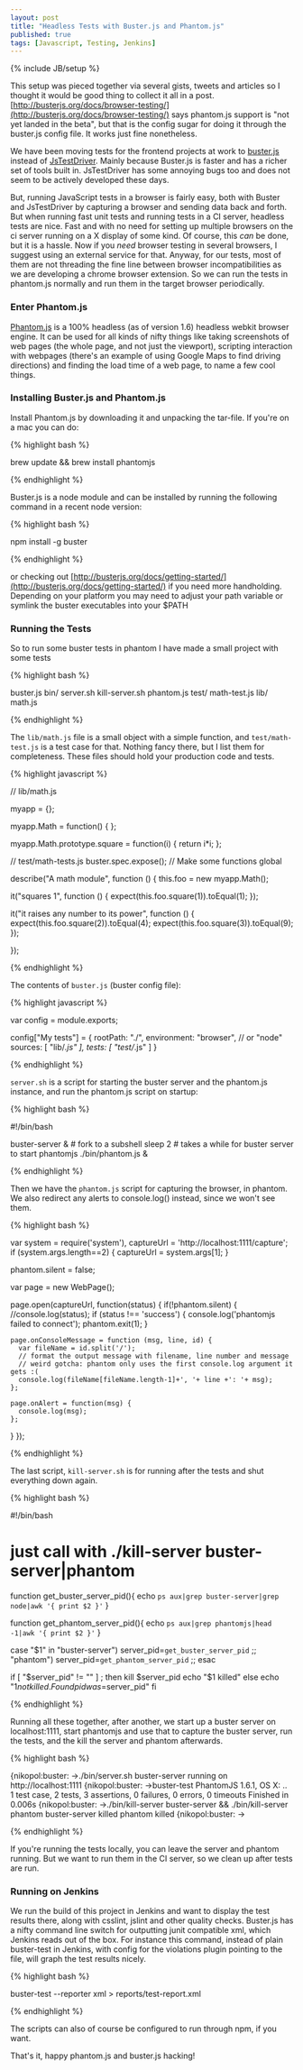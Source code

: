```yaml
---
layout: post
title: "Headless Tests with Buster.js and Phantom.js"
published: true
tags: [Javascript, Testing, Jenkins]
---
```

{% include JB/setup %}

This setup was pieced together via several gists, tweets and articles so I thought it would be good thing to collect it all in a post. [http://busterjs.org/docs/browser-testing/](http://busterjs.org/docs/browser-testing/) says phantom.js support is "not yet landed in the beta", but that is the config sugar for doing it through the buster.js config file. It works just fine nonetheless.

We have been moving tests for the frontend projects at work to [buster.js](http://busterjs.org)  instead of [JsTestDriver](https://code.google.com/p/js-test-driver/). Mainly because Buster.js is faster and has a richer set of tools built in. JsTestDriver has some annoying bugs too and does not seem to be actively developed these days. 

But, running JavaScript tests in a browser is fairly easy, both with Buster and JsTestDriver by capturing a browser and sending data back and forth. But when running fast unit tests and running tests in a CI server, headless tests are nice. Fast and with no need for setting up multiple browsers on the ci server running on a X display of some kind. Of course, this *can* be done, but it is a hassle. Now if you *need* browser testing in several browsers, I suggest using an external service for that. Anyway, for our tests, most of them are not threading the fine line between browser incompatibilities as we are developing a chrome browser extension. So we can run the tests in phantom.js normally and run them in the target browser periodically.

### Enter Phantom.js

[Phantom.js](http://phantomjs.org/) is a 100% headless (as of version 1.6) headless webkit browser engine. It can be used for all kinds of nifty things like taking screenshots of web pages (the whole page, and not just the viewport), scripting interaction with webpages (there's an example of using Google Maps to find driving directions) and finding the load time of a web page, to name a few cool things. 

### Installing Buster.js and Phantom.js

Install Phantom.js by downloading it and unpacking the tar-file. If you're on a mac you can do:

{% highlight bash %}

brew update && brew install phantomjs

{% endhighlight %}

Buster.js is a node module and can be installed by running the following command in a recent node version:

{% highlight bash %}

npm install -g buster

{% endhighlight %}

or checking out [http://busterjs.org/docs/getting-started/](http://busterjs.org/docs/getting-started/) if you need more handholding. Depending on your platform you may need to adjust your path variable or symlink the buster executables into your $PATH

### Running the Tests

So to run some buster tests in phantom I have made a small project with some tests

{% highlight bash %}

buster.js
bin/
  server.sh
  kill-server.sh
  phantom.js
test/
  math-test.js
lib/
  math.js
 
{% endhighlight %}

The `lib/math.js` file is a small object with a simple function, and `test/math-test.js` is a test case for that. Nothing fancy there, but I list them for completeness. These files should hold your production code and tests.

{% highlight javascript %}

// lib/math.js

myapp = {};

myapp.Math = function() { };

myapp.Math.prototype.square = function(i) {
  return i*i;
};

// test/math-tests.js
buster.spec.expose(); // Make some functions global

describe("A math module", function () {
  this.foo = new myapp.Math();

  it("squares 1", function () {
    expect(this.foo.square(1)).toEqual(1);
  });
         
  it("it raises any number to its power", function () {
    expect(this.foo.square(2)).toEqual(4);
    expect(this.foo.square(3)).toEqual(9);
  });
           
});

{% endhighlight %}

The contents of `buster.js` (buster config file):

{% highlight javascript %}

var config = module.exports;

config["My tests"] = {
    rootPath: "./",
    environment: "browser", // or "node"
    sources: [
        "lib/*.js"
    ],
    tests: [
        "test/*.js"
    ]
}

{% endhighlight %}

`server.sh` is a script for starting the buster server and the phantom.js instance, and run the
phantom.js script on startup:

{% highlight bash %}

#!/bin/bash

buster-server & # fork to a subshell
sleep 2 # takes a while for buster server to start
phantomjs ./bin/phantom.js &

{% endhighlight %}

Then we have the `phantom.js` script for capturing the browser, in phantom. We also redirect any alerts
to console.log() instead, since we won't see them. 

{% highlight bash %}

var system = require('system'),
    captureUrl = 'http://localhost:1111/capture';
if (system.args.length==2) {
    captureUrl = system.args[1];
}

phantom.silent = false;

var page = new WebPage();

page.open(captureUrl, function(status) {
  if(!phantom.silent) {
    //console.log(status);
    if (status !== 'success') {
      console.log('phantomjs failed to connect');
      phantom.exit(1);
    }

    page.onConsoleMessage = function (msg, line, id) {
      var fileName = id.split('/');
      // format the output message with filename, line number and message
      // weird gotcha: phantom only uses the first console.log argument it gets :(
      console.log(fileName[fileName.length-1]+', '+ line +': '+ msg);
    };

    page.onAlert = function(msg) {
      console.log(msg);
    };
  }
});

{% endhighlight %}

The last script, `kill-server.sh` is for running after the tests and shut everything down again.

{% highlight bash %}

#!/bin/bash
# just call with ./kill-server buster-server|phantom

function get_buster_server_pid(){
    echo `ps aux|grep buster-server|grep node|awk '{ print $2 }'`
}

function get_phantom_server_pid(){
    echo `ps aux|grep phantomjs|head -1|awk '{ print $2 }'`
}

case "$1" in
  "buster-server") server_pid=`get_buster_server_pid` ;;
  "phantom") server_pid=`get_phantom_server_pid` ;;
esac


if [ "$server_pid" != "" ] ; then
    kill $server_pid
    echo "$1 killed"
else
    echo "$1 not killed. Found pid was=$server_pid"
fi

{% endhighlight %}


Running all these together, after another, we start up a buster server on localhost:1111, start phantomjs and use that to capture the buster server, run the tests, and the kill the server and phantom afterwards. 

{% highlight bash %}

{nikopol:buster: ->./bin/server.sh 
buster-server running on http://localhost:1111
{nikopol:buster: ->buster-test 
PhantomJS 1.6.1, OS X: ..                                                                               
1 test case, 2 tests, 3 assertions, 0 failures, 0 errors, 0 timeouts
Finished in 0.006s
{nikopol:buster: ->./bin/kill-server buster-server && ./bin/kill-server phantom
buster-server killed
phantom killed
{nikopol:buster: ->

{% endhighlight %}

If you're running the tests locally, you can leave the server and phantom running. But we want to run them in the CI server, so we clean up after tests are run. 

### Running on Jenkins

We run the build of this project in Jenkins and want to display the test results there, along with csslint, jslint and other quality checks. Buster.js has a nifty command line switch for outputting junit compatible xml, which Jenkins reads out of the box. For instance this command, instead of plain buster-test in Jenkins, with config for the violations plugin pointing to the file, will graph the test results nicely.

{% highlight bash %}

buster-test --reporter xml > reports/test-report.xml

{% endhighlight %}

The scripts can also of course be configured to run through npm, if you want. 

That's it, happy phantom.js and buster.js hacking!
